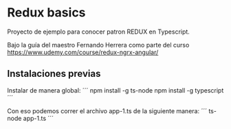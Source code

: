 # Redux basics

Proyecto de ejemplo para conocer patron REDUX en Typescript.

Bajo la guía del maestro Fernando Herrera como parte del curso https://www.udemy.com/course/redux-ngrx-angular/

## Instalaciones previas

Instalar de manera global:
´´´
npm install -g ts-node
npm install -g typescript
´´´

Con eso podemos correr el archivo app-1.ts de la siguiente manera:
´´´
ts-node app-1.ts
´´´